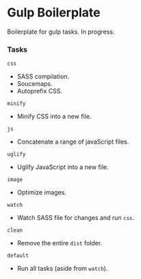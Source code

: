 # Gulp Boilerplate

Boilerplate for gulp tasks. In progress.

### Tasks

`css`
* SASS compilation.
* Soucemaps.
* Autoprefix CSS.

`minify`
* Minify CSS into a new file.

`js`
* Concatenate a range of javaScript files.

`uglify`
* Uglify JavaScript into a new file.

`image`
* Optimize images.

`watch`
* Watch SASS file for changes and run `css`.

`clean`
* Remove the entire `dist` folder.

`default`
* Run all tasks (aside from `watch`).
